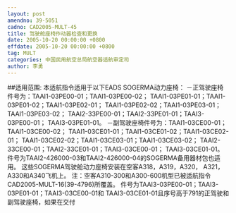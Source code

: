 ```yaml
---
layout: post
amendno: 39-5051
cadno: CAD2005-MULT-45
title: 驾驶舱座椅作动器检查和更换
date: 2005-10-20 00:00:00 +0800
effdate: 2005-10-20 00:00:00 +0800
tag: MULT
categories: 中国民用航空总局航空器适航审定司
author: 李勇
---
```


##适用范围:
本适航指令适用于以下EADS SOGERMA动力座椅：
－正驾驶座椅件号为：TAAI1-03PE00-01；TAAI1-03PE00-02； TAAI1-03PE01-01；TAAI1-03PE01-02；TAAI1-03PE02-01； TAAI1-03PE02-02；TAAI1-03PE03-01；TAAI1-03PE03-02； TAAI2-33PE00-01；TAAI2-33PE01-01；TAAI3-03PE00-01； TAAI3-03PE01-01。
－副驾驶座椅件号为：TAAI1-03CE00-01；TAAI1-03CE00-02； TAAI1-03CE01-01；TAAI1-03CE01-02；TAAI1-03CE02-01； TAAI1-03CE02-02；TAAI1-03CE03-01；TAAI1-03CE03-02； TAAI2-33CE00-01；TAAI2-33CE01-01；TAAI3-03CE00-01； TAAI3-03CE01-01。
件号为TAAI2-426000-03和TAAI2-426000-04的SOGERMA备用器材包也适用。
这些SOGERMA驾驶舱动力座椅安装在空客A318，A319，A320， A321，A330和A340飞机上。
注：空客A310-300和A300-600机型已被适航指令 CAD2005-MULT-16(39-4796)所覆盖。
件号为TAAI3-03PE00-01；TAAI3-03PE01-01；TAAI3-03CE00-01和 TAAI3-03CE01-01且序号高于791的正驾驶和副驾驶座椅，如果在交付

